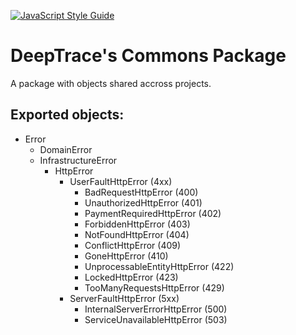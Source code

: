 [![JavaScript Style Guide](https://cdn.rawgit.com/standard/standard/master/badge.svg)](https://github.com/standard/standard)

# DeepTrace's Commons Package

A package with objects shared accross projects.


## Exported objects:

- Error
    - DomainError
    - InfrastructureError
        - HttpError
            - UserFaultHttpError (4xx)
                - BadRequestHttpError (400)
                - UnauthorizedHttpError (401)
                - PaymentRequiredHttpError (402)
                - ForbiddenHttpError (403)
                - NotFoundHttpError (404)
                - ConflictHttpError (409)
                - GoneHttpError (410)
                - UnprocessableEntityHttpError (422)
                - LockedHttpError (423)
                - TooManyRequestsHttpError (429)
            - ServerFaultHttpError (5xx)
                - InternalServerErrorHttpError (500)
                - ServiceUnavailableHttpError (503)
